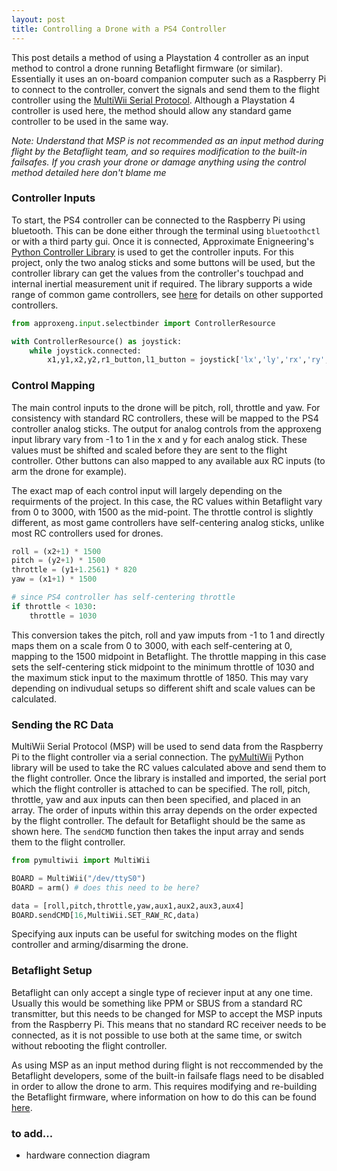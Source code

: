 ```yaml
---
layout: post
title: Controlling a Drone with a PS4 Controller
---
```


This post details a method of using a Playstation 4 controller as an input method to control a drone running Betaflight firmware (or similar). Essentially it uses an on-board companion computer such as a Raspberry Pi to connect to the controller, convert the signals and send them to the flight controller using the [MultiWii Serial Protocol](http://www.multiwii.com/wiki/index.php?title=Multiwii_Serial_Protocol). Although a Playstation 4 controller is used here, the method should allow any standard game controller to be used in the same way.

*Note: Understand that MSP is not recommended as an input method during flight by the Betaflight team, and so requires modification to the built-in failsafes. If you crash your drone or damage anything using the control method detailed here don't blame me*

### Controller Inputs

To start, the PS4 controller can be connected to the Raspberry Pi using bluetooth. This can be done either through the terminal using `bluetoothctl` or with a third party gui. Once it is connected, Approximate Enigneering's [Python Controller Library](https://approxeng.github.io/approxeng.input/index.html) is used to get the controller inputs. For this project, only the two analog sticks and some buttons will be used, but the controller library can get the values from the controller's touchpad and internal inertial measurement unit if required. The library supports a wide range of common game controllers, see [here](https://approxeng.github.io/approxeng.input/simpleusage.html#button-names) for details on other supported controllers.

```python
from approxeng.input.selectbinder import ControllerResource

with ControllerResource() as joystick:
    while joystick.connected:
        x1,y1,x2,y2,r1_button,l1_button = joystick['lx','ly','rx','ry','r1','l1']
```

### Control Mapping

The main control inputs to the drone will be pitch, roll, throttle and yaw. For consistency with standard RC controllers, these will be mapped to the PS4 controller analog sticks. The output for analog controls from the approxeng input library vary from -1 to 1 in the x and y for each analog stick. These values must be shifted and scaled before they are sent to the flight controller. Other buttons can also mapped to any available aux RC inputs (to arm the drone for example).

The exact map of each control input will largely depending on the requirments of the project. In this case, the RC values within Betaflight vary from 0 to 3000, with 1500 as the mid-point. The throttle control is slightly different, as most game controllers have self-centering analog sticks, unlike most RC controllers used for drones.

```python
roll = (x2+1) * 1500
pitch = (y2+1) * 1500
throttle = (y1+1.2561) * 820
yaw = (x1+1) * 1500

# since PS4 controller has self-centering throttle
if throttle < 1030:
    throttle = 1030
```

This conversion takes the pitch, roll and yaw imputs from -1 to 1 and directly maps them on a scale from 0 to 3000, with each self-centering at 0, mapping to the 1500 midpoint in Betaflight. The throttle mapping in this case sets the self-centering stick midpoint to the minimum throttle of 1030 and the maximum stick input to the maximum throttle of 1850. This may vary depending on indivudual setups so different shift and scale values can be calculated.

### Sending the RC Data

MultiWii Serial Protocol (MSP) will be used to send data from the Raspberry Pi to the flight controller via a serial connection. The [pyMultiWii](https://github.com/alduxvm/pyMultiWii) Python library will be used to take the RC values calculated above and send them to the flight controller. Once the library is installed and imported, the serial port which the flight controller is attached to can be specified. The roll, pitch, throttle, yaw and aux inputs can then been specified, and placed in an array. The order of inputs within this array depends on the order expected by the flight controller. The default for Betaflight should be the same as shown here. The `sendCMD` function then takes the input array and sends them to the flight controller.

```python
from pymultiwii import MultiWii

BOARD = MultiWii("/dev/ttyS0")
BOARD = arm() # does this need to be here?

data = [roll,pitch,throttle,yaw,aux1,aux2,aux3,aux4]
BOARD.sendCMD[16,MultiWii.SET_RAW_RC,data)

```

Specifying aux inputs can be useful for switching modes on the flight controller and arming/disarming the drone.

### Betaflight Setup

Betaflight can only accept a single type of reciever input at any one time. Usually this would be something like PPM or SBUS from a standard RC transmitter, but this needs to be changed for MSP to accept the MSP inputs from the Raspberry Pi. This means that no standard RC receiver needs to be connected, as it is not possible to use both at the same time, or switch without rebooting the flight controller.

As using MSP as an input method during flight is not reccommended by the Betaflight developers, some of the built-in failsafe flags need to be disabled in order to allow the drone to arm. This requires modifying and re-building the Betaflight firmware, where information on how to do this can be found [here](https://github.com/betaflight/betaflight/tree/master/docs/development).




### to add...

* hardware connection diagram
